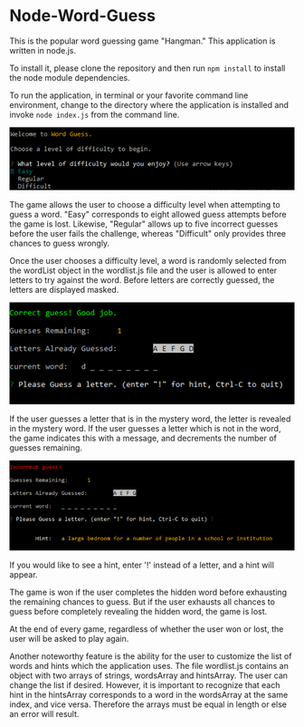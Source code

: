 # Node-Word-Guess
This is the popular word guessing game "Hangman." This application is written in node.js.

To install it, please clone the repository and then run `npm install` to install the node module dependencies.

To run the application, in terminal or your favorite command line environment, change to the directory where the application is installed and invoke `node index.js` from the command line.

![screenshot](./images/difficultylevels.PNG)

The game allows the user to choose a difficulty level when attempting to guess a word. "Easy" corresponds to eight allowed guess attempts before the game is lost. Likewise, "Regular" allows up to five incorrect guesses before the user fails the challenge, whereas "Difficult" only provides three chances to guess wrongly.

Once the user chooses a difficulty level, a word is randomly selected from the wordList object in the wordlist.js file and the user is allowed to enter letters to try against the word. Before letters are correctly guessed, the letters are displayed masked.

![screenshot](./images/correct.PNG)

If the user guesses a letter that is in the mystery word, the letter is revealed in the mystery word. If the user guesses a letter which is not in the word, the game indicates this with a message, and decrements the number of guesses remaining.

![screenshot](./images/hint.PNG)

If you would like to see a hint, enter '!' instead of a letter, and a hint will appear.

The game is won if the user completes the hidden word before exhausting the remaining chances to guess. But if the user exhausts all chances to guess before completely revealing the hidden word, the game is lost.

At the end of every game, regardless of whether the user won or lost, the user will be asked to play again.

Another noteworthy feature is the ability for the user to customize the list of words and hints which the application uses. The file wordlist.js contains an object with two arrays of strings, wordsArray and hintsArray. The user can change the list if desired. However, it is important to recognize that each hint in the hintsArray corresponds to a word in the wordsArray at the same index, and vice versa. Therefore the arrays must be equal in length or else an error will result.
